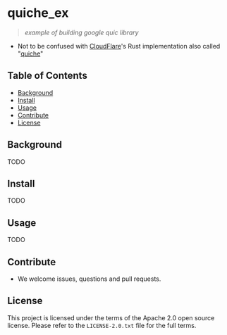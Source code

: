 # quiche_ex
> _example of building google quic library_

- Not to be confused with [CloudFlare](https://www.cloudflare.com)'s Rust implementation also called "[quiche](https://github.com/cloudflare/quiche)"

## Table of Contents

- [Background](#background)
- [Install](#install)
- [Usage](#usage)
- [Contribute](#contribute)
- [License](#license)

## Background

TODO


## Install

TODO

## Usage

TODO

## Contribute

- We welcome issues, questions and pull requests.


## License

This project is licensed under the terms of the Apache 2.0 open source license. Please refer to the `LICENSE-2.0.txt` file for the full terms.

